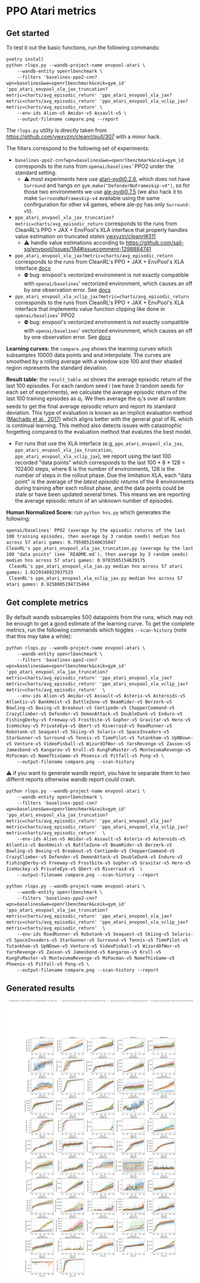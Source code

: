 # PPO Atari metrics


## Get started

To test it out the basic functions, run the following commands:

```
poetry install
python rlops.py --wandb-project-name envpool-atari \
    --wandb-entity openrlbenchmark \
    --filters 'baselines-ppo2-cnn?wpn=baselines&we=openrlbenchmark&ceik=gym_id' 'ppo_atari_envpool_xla_jax_truncation?metric=charts/avg_episodic_return' 'ppo_atari_envpool_xla_jax?metric=charts/avg_episodic_return' 'ppo_atari_envpool_xla_vclip_jax?metric=charts/avg_episodic_return' \
    --env-ids Alien-v5 Amidar-v5 Assault-v5 \
    --output-filename compare.png --report
```

The `rlops.py` utility is directly taken from https://github.com/vwxyzjn/cleanrl/pull/307 with a minor hack. 

The filters correspond to the following set of experiments:

* `baselines-ppo2-cnn?wpn=baselines&we=openrlbenchmark&ceik=gym_id` corresponds to the runs from `openai/baselines`' PPO2 under the standard setting.
    * ⚠️ most experiments here use atari-py@0.2.6, which does not have `Surround` and hangs on `gym.make("DefenderNoFrameskip-v4")`, so for those two environments we use ale-py@0.7.5 (we also hack it to make `SurroundNoFrameskip-v4` available using the same confirguration for other v4 games, where ale-py has only `Surround-v5`).
* `ppo_atari_envpool_xla_jax_truncation?metric=charts/avg_episodic_return` corresponds to the runs from CleanRL's PPO + JAX + EnvPool's XLA interface that properly handles value estimation on truncated states [vwxyzjn/cleanrl#311](https://github.com/vwxyzjn/cleanrl/pull/311)
    * ⚠️ handle value estimations according to https://github.com/sail-sg/envpool/issues/194#issuecomment-1298884741
* `ppo_atari_envpool_xla_jax?metric=charts/avg_episodic_return` corresponds to the runs from CleanRL's PPO + JAX + EnvPool's XLA interface [docs](https://docs.cleanrl.dev/rl-algorithms/ppo/#ppo_atari_envpool_xla_jaxpy)
    * ⛔️ bug: envpool's vectorized environment is not exactly compatible with `openai/baselines`' vectorized environment, which causes an off by one observation error. See [docs](https://docs.cleanrl.dev/rl-algorithms/ppo/#ppo_atari_envpool_xla_jaxpy)
* `ppo_atari_envpool_xla_vclip_jax?metric=charts/avg_episodic_return` corresponds to the runs from CleanRL's PPO + JAX + EnvPool's XLA interface that implements value function clipping like done in `openai/baselines`' PPO2
    * ⛔️ bug: envpool's vectorized environment is not exactly compatible with `openai/baselines`' vectorized environment, which causes an off by one observation error. See [docs](https://docs.cleanrl.dev/rl-algorithms/ppo/#ppo_atari_envpool_xla_jaxpy)

**Learning curves:** the `compare.png` shows the learning curves which subsamples 10000 data points and and interpolate. The curves are smoothed by a rolling average with a window size 100 and their shaded region represents the standard deviation.

**Result table:** the `result_table.md` shows the average episodic return of the last 100 episodes. For each random seed $i$ (we have 3 random seeds for each set of experiments), we calculate the average episodic return of the last 100 training episodes as $a_i$. We then average the $a_i$'s over all random seeds to get the final average episodic return and report its standard deviation. This type of evaluation is known as an implicit evaluation method ([Machado et al., 2017](https://arxiv.org/pdf/1709.06009.pdf)) which aligns better with the general goal of RL which is continual learning. This method also detects issues with catastrophic forgetting compared to the evaluation method that evalutes the best model.

* For runs that use the XLA interface (e.g, `ppo_atari_envpool_xla_jax`, `ppo_atari_envpool_xla_jax_truncation`, `ppo_atari_envpool_xla_vclip_jax`), we report using the last 100 recorded "data points" which corresponds to the last 100 * 8 * 128 = 102400 steps, where 8 is the number of environments, 128 is the number of steps in the rollout phase. Due the limitation XLA, each "data point" is the average of the *latest episodic returns* of the 8 environments during training after each rollout phase, and the data points could be stale or have been updated several times. This means we are reporting the average episodic return of an unknown number of episodes.

**Human Normalized Score:** run `python hns.py` which generates the following:

```
openai/baselines' PPO2 (average by the episodic returns of the last 100 training episodes, then average by 3 random seeds) median hns across 57 atari games: 0.7959851540635047
CleanRL's ppo_atari_envpool_xla_jax_truncation.py (average by the last 100 "data points" (see `README.md`), then average by 3 random seeds) median hns across 57 atari games: 0.9783505154639175
 CleanRL's ppo_atari_envpool_xla_jax.py median hns across 57 atari games: 1.0229348923937533
 CleanRL's ppo_atari_envpool_xla_vclip_jax.py median hns across 57 atari games: 0.9258005194735464
 ```

## Get complete metrics

By default wandb subsamples 500 datapoints from the runs, which may not be enough to get a good estimate of the learning curve. To get the complete metrics, run the following commands which toggles `--scan-history` (note that this may take a while):

```
python rlops.py --wandb-project-name envpool-atari \
    --wandb-entity openrlbenchmark \
    --filters 'baselines-ppo2-cnn?wpn=baselines&we=openrlbenchmark&ceik=gym_id' 'ppo_atari_envpool_xla_jax_truncation?metric=charts/avg_episodic_return' 'ppo_atari_envpool_xla_jax?metric=charts/avg_episodic_return' 'ppo_atari_envpool_xla_vclip_jax?metric=charts/avg_episodic_return'  \
    --env-ids Alien-v5 Amidar-v5 Assault-v5 Asterix-v5 Asteroids-v5 Atlantis-v5 BankHeist-v5 BattleZone-v5 BeamRider-v5 Berzerk-v5 Bowling-v5 Boxing-v5 Breakout-v5 Centipede-v5 ChopperCommand-v5 CrazyClimber-v5 Defender-v5 DemonAttack-v5 DoubleDunk-v5 Enduro-v5 FishingDerby-v5 Freeway-v5 Frostbite-v5 Gopher-v5 Gravitar-v5 Hero-v5 IceHockey-v5 PrivateEye-v5 Qbert-v5 Riverraid-v5 RoadRunner-v5 Robotank-v5 Seaquest-v5 Skiing-v5 Solaris-v5 SpaceInvaders-v5 StarGunner-v5 Surround-v5 Tennis-v5 TimePilot-v5 Tutankham-v5 UpNDown-v5 Venture-v5 VideoPinball-v5 WizardOfWor-v5 YarsRevenge-v5 Zaxxon-v5 Jamesbond-v5 Kangaroo-v5 Krull-v5 KungFuMaster-v5 MontezumaRevenge-v5 MsPacman-v5 NameThisGame-v5 Phoenix-v5 Pitfall-v5 Pong-v5 \
    --output-filename compare.png --scan-history
```

⚠️ if you want to generate wandb report, you have to separate them to two differnt reports otherwise wandb report could crash.
```
python rlops.py --wandb-project-name envpool-atari \
    --wandb-entity openrlbenchmark \
    --filters 'baselines-ppo2-cnn?wpn=baselines&we=openrlbenchmark&ceik=gym_id' 'ppo_atari_envpool_xla_jax_truncation?metric=charts/avg_episodic_return' 'ppo_atari_envpool_xla_jax?metric=charts/avg_episodic_return' 'ppo_atari_envpool_xla_vclip_jax?metric=charts/avg_episodic_return'  \
    --env-ids Alien-v5 Amidar-v5 Assault-v5 Asterix-v5 Asteroids-v5 Atlantis-v5 BankHeist-v5 BattleZone-v5 BeamRider-v5 Berzerk-v5 Bowling-v5 Boxing-v5 Breakout-v5 Centipede-v5 ChopperCommand-v5 CrazyClimber-v5 Defender-v5 DemonAttack-v5 DoubleDunk-v5 Enduro-v5 FishingDerby-v5 Freeway-v5 Frostbite-v5 Gopher-v5 Gravitar-v5 Hero-v5 IceHockey-v5 PrivateEye-v5 Qbert-v5 Riverraid-v5  \
    --output-filename compare.png --scan-history --report
```
```
python rlops.py --wandb-project-name envpool-atari \
    --wandb-entity openrlbenchmark \
    --filters 'baselines-ppo2-cnn?wpn=baselines&we=openrlbenchmark&ceik=gym_id' 'ppo_atari_envpool_xla_jax_truncation?metric=charts/avg_episodic_return' 'ppo_atari_envpool_xla_jax?metric=charts/avg_episodic_return' 'ppo_atari_envpool_xla_vclip_jax?metric=charts/avg_episodic_return'  \
    --env-ids RoadRunner-v5 Robotank-v5 Seaquest-v5 Skiing-v5 Solaris-v5 SpaceInvaders-v5 StarGunner-v5 Surround-v5 Tennis-v5 TimePilot-v5 Tutankham-v5 UpNDown-v5 Venture-v5 VideoPinball-v5 WizardOfWor-v5 YarsRevenge-v5 Zaxxon-v5 Jamesbond-v5 Kangaroo-v5 Krull-v5 KungFuMaster-v5 MontezumaRevenge-v5 MsPacman-v5 NameThisGame-v5 Phoenix-v5 Pitfall-v5 Pong-v5 \
    --output-filename compare.png --scan-history --report
```

## Generated results


![](compare.png)
